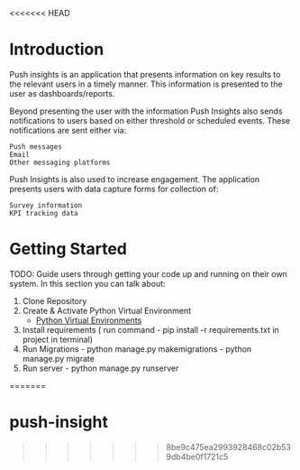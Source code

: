 <<<<<<< HEAD
# Introduction 
Push insights is an application that presents information on key results to the relevant users in a timely manner. This information is presented to the user as dashboards/reports.

Beyond presenting the user with the information Push Insights also sends notifications to users based on either threshold or scheduled events. These notifications are sent either via:

    Push messages
    Email
    Other messaging platforms

Push Insights is also used to increase engagement. The application presents users with data capture forms for collection of:

    Survey information
    KPI tracking data

# Getting Started
TODO: Guide users through getting your code up and running on their own system. In this section you can talk about:
1.	Clone Repository
2.	Create & Activate Python Virtual Environment 
    - [Python Virtual Environments](https://uoa-eresearch.github.io/eresearch-cookbook/recipe/2014/11/26/python-virtual-env/)
3.	Install requirements ( run command - pip install -r requirements.txt in project in terminal)
4.	Run Migrations - python manage.py makemigrations - python manage.py migrate
5.  Run server - python manage.py runserver

=======
# push-insight
>>>>>>> 8be9c475ea2993928468c02b539db4be0f1721c5
